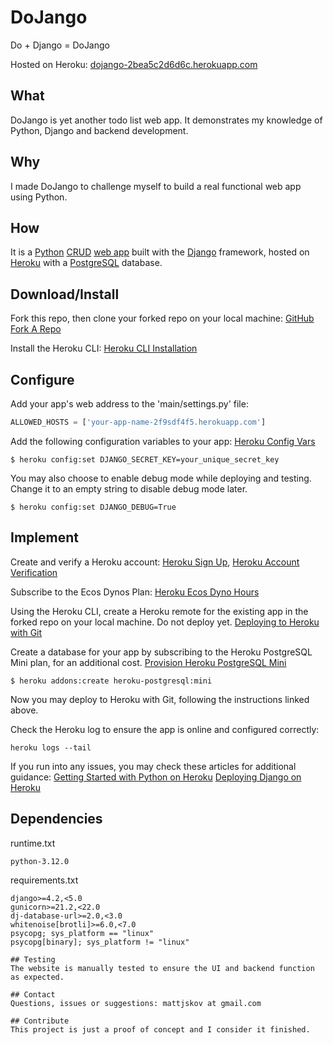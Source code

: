 # DoJango
Do + Django = DoJango

Hosted on Heroku:
[dojango-2bea5c2d6d6c.herokuapp.com](https://dojango-2bea5c2d6d6c.herokuapp.com/)

## What
DoJango is yet another todo list web app. It demonstrates my knowledge of Python, Django and backend development.

## Why
I made DoJango to challenge myself to build a real functional web app using Python.

## How
It is a [Python](https://www.python.org/) [CRUD](https://en.wikipedia.org/wiki/Create,_read,_update_and_delete) [web app](https://en.wikipedia.org/wiki/Web_application) built with the [Django](https://www.djangoproject.com/) framework, hosted on [Heroku](https://www.heroku.com/home) with a [PostgreSQL](https://www.postgresql.org/) database.

## Download/Install
Fork this repo, then clone your forked repo on your local machine: [GitHub Fork A Repo](https://docs.github.com/en/get-started/quickstart/fork-a-repo)

Install the Heroku CLI: [Heroku CLI Installation](https://devcenter.heroku.com/articles/heroku-cli#install-the-heroku-cli)

## Configure
Add your app's web address to the 'main/settings.py' file:
```python
ALLOWED_HOSTS = ['your-app-name-2f9sdf4f5.herokuapp.com']
```

Add the following configuration variables to your app: [Heroku Config Vars](https://devcenter.heroku.com/articles/config-vars)
```
$ heroku config:set DJANGO_SECRET_KEY=your_unique_secret_key
```

You may also choose to enable debug mode while deploying and testing. Change it to an empty string to disable debug mode later.
```
$ heroku config:set DJANGO_DEBUG=True
```

## Implement
Create and verify a Heroku account: [Heroku Sign Up](https://signup.heroku.com/), [Heroku Account Verification](https://devcenter.heroku.com/articles/account-verification)

Subscribe to the Ecos Dynos Plan: [Heroku Ecos Dyno Hours](https://devcenter.heroku.com/articles/eco-dyno-hours)

Using the Heroku CLI, create a Heroku remote for the existing app in the forked repo on your local machine. Do not deploy yet. [Deploying to Heroku with Git](https://devcenter.heroku.com/articles/git)

Create a database for your app by subscribing to the Heroku PostgreSQL Mini plan, for an additional cost. [Provision Heroku PostgreSQL Mini](https://devcenter.heroku.com/articles/provisioning-heroku-postgres)
```
$ heroku addons:create heroku-postgresql:mini
```

Now you may deploy to Heroku with Git, following the instructions linked above.

Check the Heroku log to ensure the app is online and configured correctly:
```
heroku logs --tail
```
If you run into any issues, you may check these articles for additional guidance: 
[Getting Started with Python on Heroku](https://devcenter.heroku.com/articles/getting-started-with-python?singlepage=true)
[Deploying Django on Heroku](https://devcenter.heroku.com/articles/deploying-python)

## Dependencies
runtime.txt
```
python-3.12.0
```
requirements.txt
```
django>=4.2,<5.0
gunicorn>=21.2,<22.0
dj-database-url>=2.0,<3.0
whitenoise[brotli]>=6.0,<7.0
psycopg; sys_platform == "linux"
psycopg[binary]; sys_platform != "linux"

## Testing
The website is manually tested to ensure the UI and backend function as expected.

## Contact
Questions, issues or suggestions: mattjskov at gmail.com

## Contribute
This project is just a proof of concept and I consider it finished.
